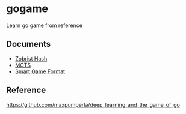 # gogame
Learn go game from reference

## Documents
* [Zobrist Hash](doc/zobrist.md)
* [MCTS](doc/mcts.md)
* [Smart Game Format](doc/sgf.md)

## Reference
https://github.com/maxpumperla/deep_learning_and_the_game_of_go
